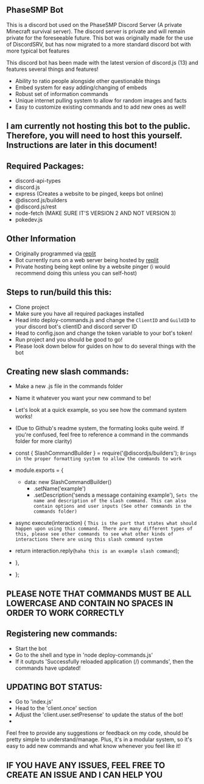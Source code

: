 ## PhaseSMP Bot

This is a discord bot used on the PhaseSMP Discord Server (A private Minecraft survival server). The discord server is private and will remain private for the foreseeable future. This bot was originally made for the use of DiscordSRV, but has now migrated to a more standard discord bot with more typical bot features


This discord bot has been made with the latest version of discord.js (13) and features several things and features!
- Ability to ratio people alongside other questionable things
- Embed system for easy adding/changing of embeds
- Robust set of information commands
- Unique internet pulling system to allow for random images and facts
- Easy to customize existing commands and to add new ones as well!

## I am currently not hosting this bot to the public. Therefore, you will need to host this yourself. Instructions are later in this document!

## Required Packages:
- discord-api-types
- discord.js
- express (Creates a website to be pinged, keeps bot online)
- @discord.js/builders
- @discord.js/rest
- node-fetch (MAKE SURE IT'S VERSION 2 AND NOT VERSION 3)
- pokedev.js 

## Other Information
- Originally programmed via [replit](https://replit.com)
- Bot currently runs on a web server being hosted by [replit](https://replit.com)
- Private hosting being kept online by a website pinger (i would recommend doing this unless you can self-host)

## Steps to run/build this this:
- Clone project
- Make sure you have all required packages installed
- Head into deploy-commands.js and change the `ClientID` and `GuildID` to your discord bot's clientID and discord server ID
- Head to config.json and change the token variable to your bot's token!
- Run project and you should be good to go! 
- Please look down below for guides on how to do several things with the bot

## Creating new slash commands:
- Make a new .js file in the commands folder 
- Name it whatever you want your new command to be!
- Let's look at a quick example, so you see how the command system works!
- (Due to Github's readme system, the formating looks quite weird. If you're confused, feel free to reference a command in the commands folder for more clarity)

- const { SlashCommandBuilder } = require('@discordjs/builders'); `Brings in the proper formatting system to allow the commands to work`
- module.exports = {
  - data: new SlashCommandBuilder()
      - .setName('example')
      - .setDescription('sends a message containing example'), `Sets the name and description of the slash command. This can also contain options and user inputs (See other commands in the commands folder)`
- async execute(interaction) { `This is the part that states what should happen upon using this command. There are many different types of this, please see other commands to see what other kinds of interactions there are using this slash command system`
-	return interaction.reply(`haha this is an example slash command`);
- },
- };

## PLEASE NOTE THAT COMMANDS MUST BE ALL LOWERCASE AND CONTAIN NO SPACES IN ORDER TO WORK CORRECTLY

## Registering new commands:
- Start the bot 
- Go to the shell and type in 'node deploy-commands.js'
- If it outputs 'Successfully reloaded application (/) commands', then the commands have updated!

## UPDATING BOT STATUS:
- Go to 'index.js'
- Head to the 'client.once' section
- Adjust the 'client.user.setPresense' to update the status of the bot!
- 
Feel free to provide any suggestions or feedback on my code, should be pretty simple to understand/manage. Plus, it's in a modular system, so it's easy to add new commands and what know whenever you feel like it!

## IF YOU HAVE ANY ISSUES, FEEL FREE TO CREATE AN ISSUE AND I CAN HELP YOU
